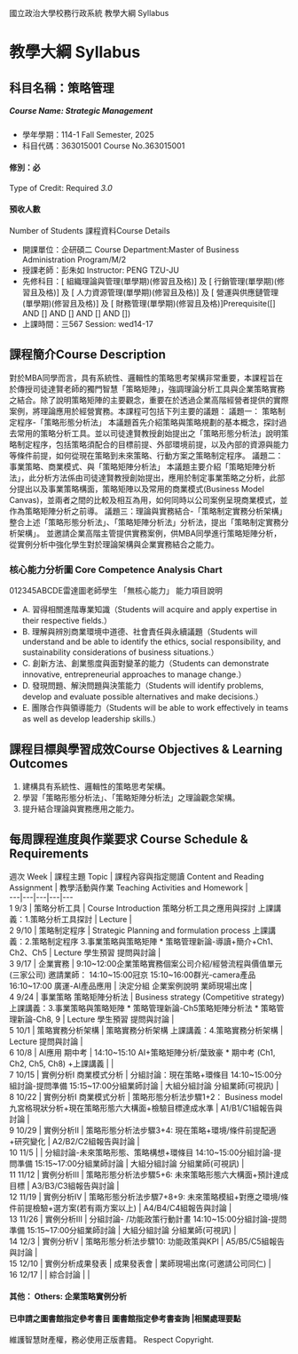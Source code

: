 國立政治大學校務行政系統 教學大綱 Syllabus
# 教學大綱 Syllabus
##  科目名稱：策略管理
#####  Course Name: Strategic Management
  * 學年學期：114-1 Fall Semester, 2025 
  * 科目代碼：363015001 Course No.363015001
#### 修別：必
Type of Credit: Required 
_3.0_
#### 預收人數
Number of Students
課程資料Course Details
  * 開課單位：企研碩二 Course Department:Master of Business Administration Program/M/2 
  * 授課老師：彭朱如 Instructor: PENG TZU-JU 
  * 先修科目：[ 組織理論與管理(單學期)(修習且及格)] 及 [ 行銷管理(單學期)(修習且及格)] 及 [ 人力資源管理(單學期)(修習且及格)] 及 [ 營運與供應鏈管理(單學期)(修習且及格)] 及 [ 財務管理(單學期)(修習且及格)]Prerequisite([] AND [] AND [] AND [] AND [])
  * 上課時間：三567 Session: wed14-17
##  課程簡介Course Description
對於MBA同學而言，具有系統性、邏輯性的策略思考架構非常重要，本課程旨在於傳授司徒達賢老師的獨門智慧「策略矩陣」，強調理論分析工具與企業策略實務之結合。除了說明策略矩陣的主要觀念，重要在於透過企業高階經營者提供的實際案例，將理論應用於經營實務。本課程可包括下列主要的議題：
議題一： 策略制定程序-「策略形態分析法」
本議題首先介紹策略與策略規劃的基本概念，探討過去常用的策略分析工具。並以司徒達賢教授創始提出之「策略形態分析法」說明策略制定程序，包括策略須配合的目標前提、外部環境前提，以及內部的資源與能力等條件前提，如何從現在策略到未來策略、行動方案之策略制定程序。
議題二：事業策略、商業模式、與「策略矩陣分析法」
本議題主要介紹「策略矩陣分析法」，此分析方法係由司徒達賢教授創始提出，應用於制定事業策略之分析，此部分提出以及事業策略構面，策略矩陣以及常用的商業模式(Business Model Canvas)，並兩者之間的比較及相互為用，如何同時以公司案例呈現商業模式，並作為策略矩陣分析之前導。
議題三：理論與實務結合-「策略制定實務分析架構」
整合上述「策略形態分析法」、「策略矩陣分析法」分析法，提出「策略制定實務分析架構」。
並邀請企業高階主管提供實務案例，供MBA同學進行策略矩陣分析，從實例分析中強化學生對於理論架構與企業實務結合之能力。
###  核心能力分析圖 Core Competence Analysis Chart
012345ABCDE雷達圖老師學生
「無核心能力」 
能力項目說明
  * A. 習得相關進階專業知識（Students will acquire and apply expertise in their respective fields.）
  * B. 理解與辨別商業環境中道德、社會責任與永續議題（Students will understand and be able to identify the ethics, social responsibility, and sustainability considerations of business situations.）
  * C. 創新方法、創業態度與面對變革的能力（Students can demonstrate innovative, entrepreneurial approaches to manage change.）
  * D. 發現問題、解決問題與決策能力（Students will identify problems, develop and evaluate possible alternatives and make decisions.）
  * E. 團隊合作與領導能力（Students will be able to work effectively in teams as well as develop leadership skills.）
##  課程目標與學習成效Course Objectives & Learning Outcomes 
  1. 建構具有系統性、邏輯性的策略思考架構。
  2. 學習「策略形態分析法」、「策略矩陣分析法」之理論觀念架構。
  3. 提升結合理論與實務應用之能力。
##  每周課程進度與作業要求 Course Schedule & Requirements
週次 Week |  課程主題 Topic |  課程內容與指定閱讀 Content and Reading Assignment |  教學活動與作業 Teaching Activities and Homework |   
---|---|---|---|---  
1 9/3 |  策略分析工具 |  Course Introduction 策略分析工具之應用與探討 上課講義：1.策略分析工具探討 |  Lecture |   
2 9/10 |  策略制定程序 |  Strategic Planning and formulation process 上課講義：2.策略制定程序 3.事業策略與策略矩陣 * 策略管理新論-導讀+簡介+Ch1、Ch2、Ch5 |  Lecture 學生預習 提問與討論 |   
3 9/17 |  企業實務 |  9:10~12:00企業策略實務個案公司介紹/經營流程與價值單元(三家公司) 邀請業師： 14:10~15:00冠京 15:10~16:00群光-camera產品 16:10~17:00 廣運-AI產品應用 |  決定分組 企業案例說明 業師現場出席 |   
4 9/24 |  事業策略 策略矩陣分析法 |  Business strategy (Competitive strategy) 上課講義：3.事業策略與策略矩陣 * 策略管理新論-Ch5策略矩陣分析法 * 策略管理新論-Ch8, 9  |  Lecture 學生預習 提問與討論 |   
5 10/1 |  策略實務分析架構 |  策略實務分析架構 上課講義：4.策略實務分析架構 |  Lecture 提問與討論 |   
6 10/8 |  AI應用 期中考 |  14:10~15:10 AI+策略矩陣分析/葉致豪 * 期中考 (Ch1, Ch2, Ch5, Ch8) +上課講義 |  |   
7 10/15 |  實例分析I 商業模式分析 |  分組討論：現在策略+環條目 14:10~15:00分組討論-提問準備 15:15~17:00分組業師討論 |  大組分組討論 分組業師(可視訊) |   
8 10/22 |  實例分析I 商業模式分析 |  策略形態分析法步驟1+2： Business model九宮格現狀分析+現在策略形態六大構面+檢驗目標達成水準 |  A1/B1/C1組報告與討論 |   
9 10/29 |  實例分析II |  策略形態分析法步驟3+4: 現在策略+環境/條件前提配適+研究變化 |  A2/B2/C2組報告與討論 |   
10 11/5 |  |  分組討論-未來策略形態、策略構想+環條目 14:10~15:00分組討論-提問準備 15:15~17:00分組業師討論 |  大組分組討論 分組業師(可視訊) |   
11 11/12 |  實例分析III |  策略形態分析法步驟5+6: 未來策略形態六大構面+預計達成目標 |  A3/B3/C3組報告與討論 |   
12 11/19 |  實例分析IV  |  策略形態分析法步驟7+8+9: 未來策略模組+對應之環境/條件前提檢驗+選方案(若有兩方案以上) |  A4/B4/C4組報告與討論 |   
13 11/26 |  實例分析III |  分組討論- /功能政策行動計畫 14:10~15:00分組討論-提問準備 15:15~17:00分組業師討論 |  大組分組討論 分組業師(可視訊) |   
14 12/3 |  實例分析V |  策略形態分析法步驟10: 功能政策與KPI |  A5/B5/C5組報告與討論 |   
15 12/10 |  實例分析成果發表 |  成果發表會 |  業師現場出席(可邀請公司同仁) |   
16 12/17 |  |  綜合討論 |  |   
####  其他： Others: 企業策略實例分析 
####  已申請之圖書館指定參考書目  圖書館指定參考書查詢 |相關處理要點
維護智慧財產權，務必使用正版書籍。 Respect Copyright.